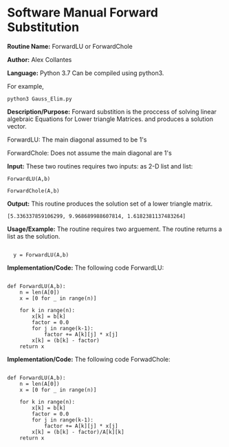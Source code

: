 # Software Manual Forward Substitution 
**Routine Name:** ForwardLU or ForwardChole
 
**Author:** Alex Collantes
 
**Language:** Python 3.7 Can be compiled using python3.

For example,

`python3 Gauss_Elim.py`

**Description/Purpose:** Forward substition is the proccess of solving linear algebraic Equations for Lower triangle Matrices. and produces a solution vector.

ForwardLU: The main diagonal assumed to be 1's

ForwardChole: Does not assume the main diagonal are 1's

**Input:** These two routines requires two inputs: as 2-D list and list: 

`ForwardLU(A,b)`

`ForwardChole(A,b)`

**Output:** This routine produces the solution set of a lower triangle matrix.
 ```
[5.336337859106299, 9.968689988607814, 1.6182381137483264]
 ```

**Usage/Example:** The routine requires two arguement. The routine returns a list as the solution.

```python3 Taken from LU solver
  
  y = ForwardLU(A,b)

```

**Implementation/Code:** The following code ForwardLU:

```python3 

def ForwardLU(A,b):
    n = len(A[0])
    x = [0 for _ in range(n)]

    for k in range(n):
        x[k] = b[k]
        factor = 0.0
        for j in range(k-1):
            factor += A[k][j] * x[j]
        x[k] = (b[k] - factor)
    return x

```
**Implementation/Code:** The following code ForwadChole:

```python3 

def ForwardLU(A,b):
    n = len(A[0])
    x = [0 for _ in range(n)]

    for k in range(n):
        x[k] = b[k]
        factor = 0.0
        for j in range(k-1):
            factor += A[k][j] * x[j]
        x[k] = (b[k] - factor)/A[k][k]
    return x

```
